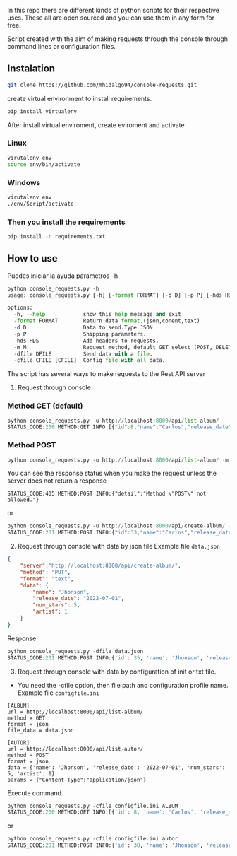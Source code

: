 
In this repo there are different kinds of python scripts for their respective uses. These all are open sourced and you can use them in any form for free.

Script created with the aim of making requests through the console through command lines or configuration files.    
## Instalation

```bash
git clone https://github.com/mhidalgo94/console-requests.git
```

create virtual environment to install requirements.
```bash
pip install virtualenv
```

After install virtual enviroment, create eviroment and activate
### Linux
```bash
virutalenv env
source env/bin/activate
```
###  Windows
```bash
virutalenv env
./env/Script/activate
``` 
### Then you install the requirements
```bash
pip install -r requirements.txt 
```

## How to use
Puedes iniciar la ayuda parametros -h
```python
python console_requests.py -h 
usage: console_requests.py [-h] [-format FORMAT] [-d D] [-p P] [-hds HDS] [-m M] [-dfile DFILE] [-cfile CFILE [CFILE ...]]

options:
  -h, --help            show this help message and exit
  -format FORMAT        Return data format.(json,conent,text)
  -d D                  Data to send.Type JSON
  -p P                  Shipping parameters.
  -hds HDS              Add headers to requests.
  -m M                  Request method, default GET select (POST, DELETE, PUT).
  -dfile DFILE          Send data with a file.
  -cfile CFILE [CFILE]  Config file with all data.
```

The script has several ways to make requests to the Rest API server

1. Request through console
### Method GET (default)
```python
python console_requests.py -u http://localhost:8000/api/list-album/
STATUS_CODE:200 METHOD:GET INFO:[{"id":8,"name":"Carlos","release_date":"2022-06-01","num_stars":3,"artist":1},{"id":9,"name":"Carlos","release_date":"2022-06-01","num_stars":3,"artist":1},{"id":12,"name":"Pedro","release_date":"2022-06-01","num_stars":3,"artist":1},{"id":13,"name":"Pedro","release_date":"2022-06-01","num_stars":3,"artist":1},{"id":14,"name":"Maikel","release_date":"2022-07-01","num_stars":5,"artist":1},{"id":16,"name":"Maikel","release_date":"2022-07-01","num_stars":5,"artist":1},{"id":21,"name":"Maikel","release_date":"2022-07-01","num_stars":5,"artist":1}]
```
### Method POST
```python
python console_requests.py -u http://localhost:8000/api/list-album/ -m POST -d '{"name":"Carlos","release_date":"2022-06-01","num_stars":3,"artist":1}'
```

You can see the response status when you make the request unless the server does not return a response

```
STATUS_CODE:405 METHOD:POST INFO:{"detail":"Method \"POST\" not allowed."}
```

or 

```python
python console_requests.py -u http://localhost:8000/api/create-album/ -m POST -d {'name':'Carlos','release_date':'2022-06-01','num_stars':3,'artist':1}
STATUS_CODE:201 METHOD:POST INFO:{"id":33,"name":"Carlos","release_date":"2022-06-01","num_stars":3,"artist":1}
```

2. Request through console with data by json file
Example file `data.json`
```json
{
    "server":"http://localhost:8000/api/create-album/",
    "method": "PUT",
    "format": "text",
    "data": {
        "name": "Jhonson",
        "release_date": "2022-07-01",
        "num_stars": 5,
        "artist": 1
    }
}
```

Response
```python
python console_requests.py -dfile data.json
STATUS_CODE:201 METHOD:POST INFO:{'id': 35, 'name': 'Jhonson', 'release_date': '2022-07-01', 'num_stars': 5, 'artist': 1}
```

3. Request through console with data by configuration of init or txt file.
- You need the -cfile option, then file path and configuration profile name.
Example file `configfile.ini`
```init
[ALBUM]
url = http://localhost:8000/api/list-album/
method = GET
format = json
file_data = data.json

[AUTOR]
url = http://localhost:8000/api/list-autor/
method = POST
format = json
data = {'name': 'Jhonson', 'release_date': '2022-07-01', 'num_stars': 5, 'artist': 1}
params = {"Content-Type":"application/json"}
```

Execute command.
```python
python console_requests.py -cfile configfile.ini ALBUM
STATUS_CODE:200 METHOD:GET INFO:[{'id': 8, 'name': 'Carlos', 'release_date': '2022-06-01', 'num_stars': 3, 'artist': 1}, {'id': 9, 'name': 'Carlos', 'release_date': '2022-06-01', 'num_stars': 3, 'artist': 1}, {'id': 12, 'name': 'Pedro', 'release_date': '2022-06-01', 'num_stars': 3, 'artist': 1}, {'id': 13, 'name': 'Pedro', 'release_date': '2022-06-01', 'num_stars': 3, 'artist': 1}, {'id': 14, 'name': 'Maikel', 'release_date': '2022-07-01', 'num_stars': 5, 'artist': 1}, {'id': 16, 'name': 'Maikel', 'release_date': '2022-07-01', 'num_stars': 5, 'artist': 1}, {'id': 21, 'name': 'Maikel', 'release_date': '2022-07-01', 'num_stars': 5, 'artist': 1}, {'id': 22, 'name': 'Maikel', 'release_date': '2022-07-01', 'num_stars': 5, 'artist': 1}, {'id': 23, 'name': 'Jhonson', 'release_date': '2022-07-01', 'num_stars': 5, 'artist': 1}, {'id': 24, 'name': 'Jhonson', 'release_date': '2022-07-01', 'num_stars': 5, 'artist': 1}, {'id': 25, 'name': 'Jhonson', 'release_date': '2022-07-01', 'num_stars': 5, 'artist': 1}, {'id': 26, 'name': 'Jhonson', 'release_date': '2022-07-01', 'num_stars': 5, 'artist': 1}, {'id': 27, 'name': 'Jhonson', 'release_date': '2022-07-01', 'num_stars': 5, 'artist': 1}, {'id': 28, 'name': 'Jhonson', 'release_date': '2022-07-01', 'num_stars': 5, 'artist': 1}, {'id': 29, 'name': 'Jhonson', 'release_date': '2022-07-01', 'num_stars': 5, 'artist': 1}]
```
or
```python
python console_requests.py -cfile configfile.ini autor
STATUS_CODE:201 METHOD:POST INFO:{'id': 38, 'name': 'Jhonson', 'release_date': '2022-07-01', 'num_stars': 5, 'artist': 1}
```